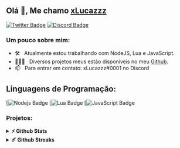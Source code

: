 ## Olá 👋, Me chamo [xLucazzz](https://github.com/xLucazzz-projects/)

[![Twitter Badge](https://img.shields.io/badge/Twitter-1DA1F2?style=for-the-badge&logo=twitter&logoColor=white)](https://twitter.com/xLucazzzOficial)
[![Discord Badge](https://img.shields.io/badge/-Discord-0088cc?style=flat-square&logo=Discord&logoColor=white)](https://discord.gg/stAeSXyWyW)



### Um pouco sobre mim:

- 🛠 &nbsp; Atualmente estou trabalhando com NodeJS, Lua e JavaScript.
- 👨🏻‍💻 &nbsp; Diversos projetos meus estão disponíveis no meu [Github](https://github.com/xLucazzz-projects).
- 📫 &nbsp; Para entrar em contato: xLucazzz#0001 no Discord

## Linguagens de Programação:

[![Nodejs Badge](https://img.shields.io/badge/Node.js-43853D?style=for-the-badge&logo=node.js&logoColor=white)
[![Lua Badge](https://img.shields.io/badge/Lua-2C2D72?style=for-the-badge&logo=lua&logoColor=white)
[![JavaScript Badge](https://img.shields.io/badge/JavaScript-F7DF1E?style=for-the-badge&logo=javascript&logoColor=black)


### Projetos:

<details> 
  <summary><b>⚡ Github Stats</b></summary>

<img height="180em" src="https://github-readme-stats.vercel.app/api?username=xLucazzz-projects&show_icons=true&hide_border=true&&count_private=true&include_all_commits=true" />
<img height="180em" src="https://github-readme-stats.vercel.app/api/top-langs/?username=xLucazzz-projects&exclude_repo=KNN-Image-Classification&show_icons=true&hide_border=true&layout=compact&langs_count=8"/>
</details>

<details> 
  <summary><b>☄️ Github Streaks</b></summary>

<img height="180em" src="https://github-readme-streak-stats.herokuapp.com/?user=Tevichu&hide_border=true" />
</details>


